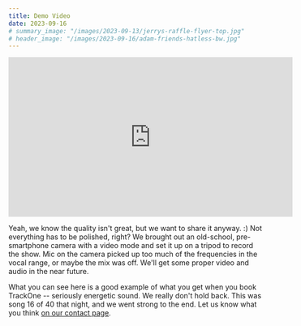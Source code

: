 ```yaml
---
title: Demo Video
date: 2023-09-16
# summary_image: "/images/2023-09-13/jerrys-raffle-flyer-top.jpg"
# header_image: "/images/2023-09-16/adam-friends-hatless-bw.jpg"
---
```


<iframe
  width="560" height="315"
  src="https://www.youtube.com/embed/VSPkKpqZAs4?si=P9pQvhGjwvOhrGDI"
  title="YouTube video player"
  frameborder="0"
  allow="accelerometer; autoplay; clipboard-write; encrypted-media; gyroscope; picture-in-picture; web-share"
  allowfullscreen></iframe>

Yeah, we know the quality isn't great, but we want to share it anyway. :)  Not everything has to be polished, right?
We brought out an old-school, pre-smartphone camera with a video mode and set it up on a tripod to record the show.
Mic on the camera picked up too much of the frequencies in the vocal range, or maybe the mix was off.
We'll get some proper video and audio in the near future.

What you can see here is a good example of what you get when you book TrackOne --
seriously energetic sound.  We really don't hold back.  This was song 16 of 40 that night, and we went strong to the end.
Let us know what you think [on our contact page](/contact).

